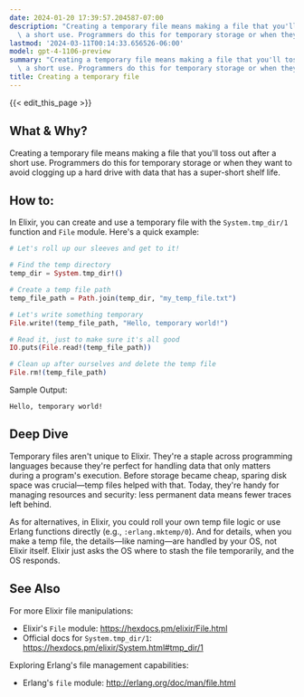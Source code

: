 ```yaml
---
date: 2024-01-20 17:39:57.204587-07:00
description: "Creating a temporary file means making a file that you'll toss out after\
  \ a short use. Programmers do this for temporary storage or when they want to avoid\u2026"
lastmod: '2024-03-11T00:14:33.656526-06:00'
model: gpt-4-1106-preview
summary: "Creating a temporary file means making a file that you'll toss out after\
  \ a short use. Programmers do this for temporary storage or when they want to avoid\u2026"
title: Creating a temporary file
---
```


{{< edit_this_page >}}

## What & Why?
Creating a temporary file means making a file that you'll toss out after a short use. Programmers do this for temporary storage or when they want to avoid clogging up a hard drive with data that has a super-short shelf life.

## How to:
In Elixir, you can create and use a temporary file with the `System.tmp_dir/1` function and `File` module. Here's a quick example:

```elixir
# Let's roll up our sleeves and get to it!

# Find the temp directory
temp_dir = System.tmp_dir!()

# Create a temp file path
temp_file_path = Path.join(temp_dir, "my_temp_file.txt")

# Let's write something temporary
File.write!(temp_file_path, "Hello, temporary world!")

# Read it, just to make sure it's all good
IO.puts(File.read!(temp_file_path))

# Clean up after ourselves and delete the temp file
File.rm!(temp_file_path)
```

Sample Output:
```
Hello, temporary world!
```

## Deep Dive
Temporary files aren't unique to Elixir. They're a staple across programming languages because they're perfect for handling data that only matters during a program's execution. Before storage became cheap, sparing disk space was crucial—temp files helped with that. Today, they're handy for managing resources and security: less permanent data means fewer traces left behind.

As for alternatives, in Elixir, you could roll your own temp file logic or use Erlang functions directly (e.g., `:erlang.mktemp/0`). And for details, when you make a temp file, the details—like naming—are handled by your OS, not Elixir itself. Elixir just asks the OS where to stash the file temporarily, and the OS responds.

## See Also
For more Elixir file manipulations:
- Elixir's `File` module: https://hexdocs.pm/elixir/File.html
- Official docs for `System.tmp_dir/1`: https://hexdocs.pm/elixir/System.html#tmp_dir/1

Exploring Erlang's file management capabilities:
- Erlang's `file` module: http://erlang.org/doc/man/file.html
